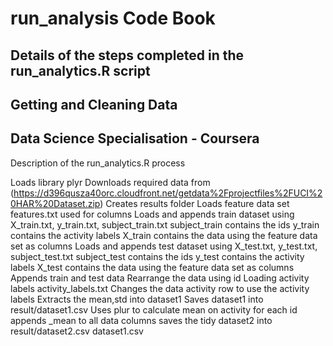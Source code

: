 # run_analysis Code Book 
## Details of the steps completed in the run_analytics.R script 
## Getting and Cleaning Data 
## Data Science Specialisation - Coursera


Description of the run_analytics.R process

Loads library plyr
Downloads required data from (https://d396qusza40orc.cloudfront.net/getdata%2Fprojectfiles%2FUCI%20HAR%20Dataset.zip)
Creates results folder
Loads feature data set features.txt used for columns
Loads and appends train dataset using X_train.txt, y_train.txt, subject_train.txt
subject_train contains the ids
y_train contains the activity labels
X_train contains the data using the feature data set as columns
Loads and appends test dataset using X_test.txt, y_test.txt, subject_test.txt
subject_test contains the ids
y_test contains the activity labels
X_test contains the data using the feature data set as columns
Appends train and test data
Rearrange the data using id
Loading activity labels activity_labels.txt
Changes the data activity row to use the activity labels
Extracts the mean,std into dataset1
Saves dataset1 into result/dataset1.csv
Uses plur to calculate mean on activity for each id
appends _mean to all data columns
saves the tidy dataset2 into result/dataset2.csv
dataset1.csv

